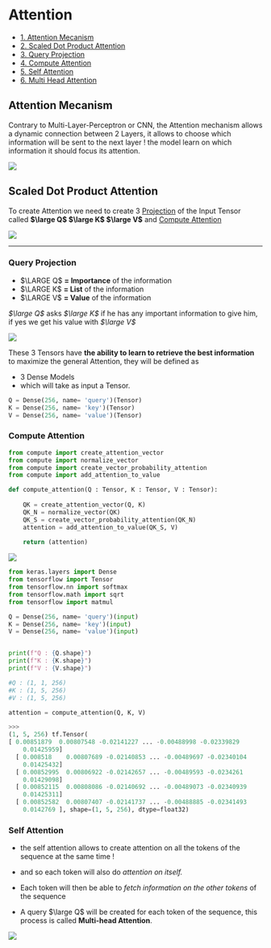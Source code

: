 # Attention
- [1. Attention Mecanism](#attention-mecanism)
- [2. Scaled Dot Product Attention ](#scaled-dot-product-attention )
- [3. Query Projection](#query-projection)
- [4. Compute Attention](#compute-attention)
- [5. Self Attention](#self-attention)
- [6. Multi Head Attention](Multi_Head/)

## Attention Mecanism
Contrary to Multi-Layer-Perceptron or CNN, the Attention mechanism allows a dynamic connection between 2 Layers,  it allows to choose which information will be sent to the next layer !
the model learn on which information it should focus its attention.

![](https://i.imgur.com/eL8ptdI.png)
## Scaled Dot Product Attention 

To create Attention we need to create 3 [Projection](#query-projection) of the Input Tensor called **$\large Q$ $\large K$ $\large V$** and [Compute Attention](compute.py)

![](https://i.imgur.com/Sq2oXr2.png)
***
### Query Projection

- $\LARGE Q$ **= Importance** of the information
- $\LARGE K$ **= List** of the information
- $\LARGE V$ **= Value** of the information

*$\large Q$* asks *$\large K$* if he has any important information to give him, if yes we get his value with *$\large V$*

![](https://i.imgur.com/Hypsu3O.png)

These 3 Tensors have **the ability to learn to retrieve the best information** to maximize the general Attention, they will be defined as 
- 3 Dense Models
- which will take as input a Tensor.

~~~python
Q = Dense(256, name= 'query')(Tensor)
K = Dense(256, name= 'key')(Tensor)
V = Dense(256, name= 'value')(Tensor)
~~~
### Compute Attention

~~~python
from compute import create_attention_vector
from compute import normalize_vector
from compute import create_vector_probability_attention
from compute import add_attention_to_value

def compute_attention(Q : Tensor, K : Tensor, V : Tensor):
    
    QK = create_attention_vector(Q, K)
    QK_N = normalize_vector(QK)
    QK_S = create_vector_probability_attention(QK_N)
    attention = add_attention_to_value(QK_S, V)
    
    return (attention)
~~~
![](https://i.imgur.com/Sq2oXr2.png)

~~~python
from keras.layers import Dense
from tensorflow import Tensor
from tensorflow.nn import softmax
from tensorflow.math import sqrt
from tensorflow import matmul

Q = Dense(256, name= 'query')(input)
K = Dense(256, name= 'key')(input)
V = Dense(256, name= 'value')(input)


print(f"Q : {Q.shape}")
print(f"K : {K.shape}")
print(f"V : {V.shape}")

#Q : (1, 1, 256)
#K : (1, 5, 256)
#V : (1, 5, 256)

attention = compute_attention(Q, K, V)

>>>
(1, 5, 256) tf.Tensor(
[ 0.00851879  0.00807548 -0.02141227 ... -0.00488998 -0.02339829
    0.01425959]
  [ 0.008518    0.00807689 -0.02140853 ... -0.00489697 -0.02340104
    0.01425432]
  [ 0.00852995  0.00806922 -0.02142657 ... -0.00489593 -0.0234261
    0.01429098]
  [ 0.00852115  0.00808086 -0.02140692 ... -0.00489073 -0.02340939
    0.01425311]
  [ 0.00852582  0.00807407 -0.02141737 ... -0.00488885 -0.02341493
    0.0142769 ], shape=(1, 5, 256), dtype=float32)
~~~

### Self Attention
- the self attention allows to create attention on all the tokens of the sequence at the same time !
- and so each token will also do *attention on itself.*
- Each token will then be able to *fetch information on the other tokens* of the sequence 

- A query $\large Q$ will be created for each token of the sequence, this process is called **Multi-head Attention**.

![](https://i.imgur.com/PgGGIk7.png)


